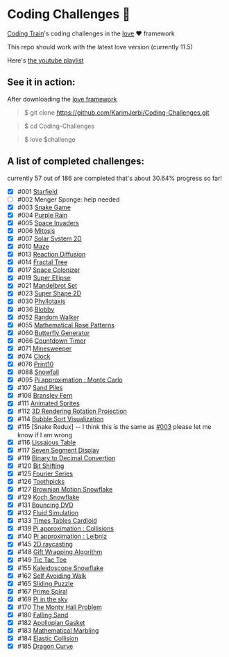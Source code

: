 
# Coding Challenges 🚞
[Coding Train](https://github.com/CodingTrain)'s coding challenges in the [love](https://love2d.org) ❤️ framework

This repo should work with the latest love version (currently 11.5)

Here's [the youtube playlist](https://www.youtube.com/playlist?list=PLRqwX-V7Uu6ZiZxtDDRCi6uhfTH4FilpH)
## See it in action:
After downloading the [love framework](https://love2d.org)

>$ git clone https://github.com/KarimJerbi/Coding-Challenges.git

>$ cd Coding-Challenges

>$ love $challenge

## A list of completed challenges:
currently 57 out of 186 are completed that's about 30.64% progress so far!
- [x] #001 [Starfield](https://github.com/KarimJerbi/Coding-Challenges/blob/master/001-starfield)
- [ ] #002 Menger Sponge: help needed
- [x] #003 [Snake Game](https://github.com/KarimJerbi/Coding-Challenges/tree/master/003-snake-game)
- [x] #004 [Purple Rain](https://github.com/KarimJerbi/Coding-Challenges/blob/master/004-purple_rain)
- [x] #005 [Space Invaders](https://github.com/KarimJerbi/Coding-Challenges/blob/master/005-space_invaders)
- [x] #006 [Mitosis](https://github.com/KarimJerbi/Coding-Challenges/blob/master/006-mitosis)
- [x] #007 [Solar System 2D](https://github.com/KarimJerbi/Coding-Challenges/blob/master/007-solar_system)
- [x] #010 [Maze](https://github.com/KarimJerbi/Coding-Challenges/blob/master/010-maze)
- [x] #013 [Reaction Diffusion](https://github.com/KarimJerbi/Coding-Challenges/blob/master/013-reaction_diffusion)
- [x] #014 [Fractal Tree](https://github.com/KarimJerbi/Coding-Challenges/blob/master/014-fractal_tree)
- [x] #017 [Space Colonizer](https://github.com/KarimJerbi/Coding-Challenges/blob/master/017-space_colonizer)
- [x] #019 [Super Ellipse](https://github.com/KarimJerbi/Coding-Challenges/blob/master/019-super_ellipse)
- [x] #021 [Mandelbrot Set](https://github.com/KarimJerbi/Coding-Challenges/blob/master/021-mandelbrot_set)
- [x] #023 [Super Shape 2D](https://github.com/KarimJerbi/Coding-Challenges/blob/master/023-super_shape_2d)
- [x] #030 [Phyllotaxis](https://github.com/KarimJerbi/Coding-Challenges/blob/master/030-phyllotaxis)
- [x] #036 [Blobby](https://github.com/KarimJerbi/Coding-Challenges/blob/master/036-blobby)
- [x] #052 [Random Walker](https://github.com/KarimJerbi/Coding-Challenges/blob/master/052-random_walker)
- [x] #055 [Mathematical Rose Patterns](https://github.com/KarimJerbi/Coding-Challenges/blob/master/055-roses)
- [x] #060 [Butterfly Generator](https://github.com/KarimJerbi/Coding-Challenges/blob/master/060-butterfly_generator)
- [x] #066 [Countdown Timer](https://github.com/KarimJerbi/Coding-Challenges/blob/master/066-countdown_timer)
- [x] #071 [Minesweeper](https://github.com/KarimJerbi/Coding-Challenges/blob/master/071-minesweeper)
- [x] #074 [Clock](https://github.com/KarimJerbi/Coding-Challenges/blob/master/074-clock)
- [x] #076 [Print10](https://github.com/KarimJerbi/Coding-Challenges/blob/master/076-print10)
- [x] #088 [Snowfall](https://github.com/KarimJerbi/Coding-Challenges/blob/master/088-snowfall)
- [x] #095 [Pi approximation : Monte Carlo](https://github.com/KarimJerbi/Coding-Challenges/blob/master/095-pi_monteCarlo)
- [x] #107 [Sand Piles](https://github.com/KarimJerbi/Coding-Challenges/blob/master/107-sandpiles)
- [x] #108 [Bransley Fern](https://github.com/apolius/Coding-Challenges/blob/master/108-bransley_fern)
- [x] #111 [Animated Sprites](https://github.com/KarimJerbi/Coding-Challenges/blob/master/111-animated_sprites)
- [x] #112 [3D Rendering Rotation Projection](https://github.com/KarimJerbi/Coding-Challenges/blob/master/112-3d_rendering_rotation_projection)
- [x] #114 [Bubble Sort Visualization](https://github.com/KarimJerbi/Coding-Challenges/blob/master/114-bubble_sort_visualization)
- [x] #115 [Snake Redux] -- I think this is the same as [#003](https://github.com/KarimJerbi/Coding-Challenges/tree/master/003-snake_game) please let me know if I am wrong
- [x] #116 [Lissajous Table](https://github.com/KarimJerbi/Coding-Challenges/blob/master/116-lissajous)
- [x] #117 [Seven Segment Display](https://github.com/KarimJerbi/Coding-Challenges/blob/master/117-7_segment_display)
- [x] #119 [Binary to Decimal Convertion](https://github.com/KarimJerbi/Coding-Challenges/blob/master/119-binary_to_decimal)
- [x] #120 [Bit Shifting](https://github.com/KarimJerbi/Coding-Challenges/blob/master/120-bit_shifting)
- [x] #125 [Fourier Series](https://github.com/KarimJerbi/Coding-Challenges/blob/master/125-fourier_series)
- [x] #126 [Toothpicks](https://github.com/KarimJerbi/Coding-Challenges/blob/master/126-toothpicks)
- [x] #127 [Brownian Motion Snowflake](https://github.com/KarimJerbi/Coding-Challenges/blob/master/127-brownian_tree_snowflake)
- [x] #129 [Koch Snowflake](https://github.com/KarimJerbi/Coding-Challenges/blob/master/129-koch_snowflake)
- [x] #131 [Bouncing DVD](https://github.com/KarimJerbi/Coding-Challenges/blob/master/131-bouncing_DVD)
- [x] #132 [Fluid Simulation](https://github.com/KarimJerbi/Coding-Challenges/blob/master/132-fluid_simulation)
- [x] #133 [Times Tables Cardioid](https://github.com/KarimJerbi/Coding-Challenges/blob/master/133-times_tables_cardioid)
- [x] #139 [Pi approximation : Collisions](https://github.com/KarimJerbi/Coding-Challenges/blob/master/139-pi_collisions)
- [x] #140 [Pi approximation : Leibniz](https://github.com/KarimJerbi/Coding-Challenges/blob/master/140-pi_Leibniz)
- [x] #145 [2D raycasting](https://github.com/KarimJerbi/Coding-Challenges/blob/master/145-2d_raycasting)
- [x] #148 [Gift Wrapping Algorithm](https://github.com/KarimJerbi/Coding-Challenges/blob/master/148-gift_wrapping)
- [x] #149 [Tic Tac Toe](https://github.com/KarimJerbi/Coding-Challenges/blob/master/149-tic_tac_toe)
- [x] #155 [Kaleidoscope Snowflake](https://github.com/KarimJerbi/Coding-Challenges/blob/master/155-kaleidoscope_snowflake)
- [x] #162 [Self Avoiding Walk](https://github.com/KarimJerbi/Coding-Challenges/blob/master/162-self_avoiding_walk)
- [x] #165 [Sliding Puzzle](https://github.com/KarimJerbi/Coding-Challenges/blob/master/165-slide_puzzle)
- [x] #167 [Prime Spiral](https://github.com/KarimJerbi/Coding-Challenges/blob/master/167-prime_spiral)
- [x] #169 [Pi in the sky](https://github.com/KarimJerbi/Coding-Challenges/blob/master/169-pi_in_the_sky)
- [x] #170 [The Monty Hall Problem](https://github.com/KarimJerbi/Coding-Challenges/blob/master/170-monty_hall)
- [x] #180 [Falling Sand](https://github.com/KarimJerbi/Coding-Challenges/blob/master/180-falling_sand)
- [x] #182 [Apollopian Gasket](https://github.com/KarimJerbi/Coding-Challenges/blob/master/182-apollopian_gasket)
- [x] #183 [Mathematical Marbling](https://github.com/apolius/Coding-Challenges/blob/master/183-mathematical_marbling)
- [x] #184 [Elastic Collision](https://github.com/KarimJerbi/Coding-Challenges/blob/master/184-elastic_collisions)
- [x] #185 [Dragon Curve](https://github.com/KarimJerbi/Coding-Challenges/blob/master/185-dragon_curve)
